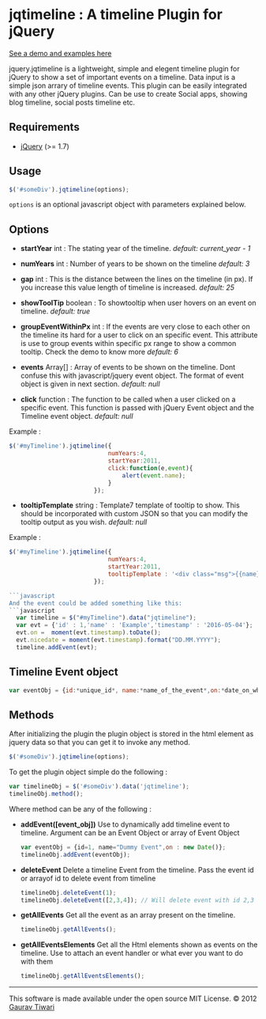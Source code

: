 jqtimeline : A timeline Plugin for jQuery
=========================================

[See a demo and examples here](http://goto.io/jqtimeline/)

jquery.jqtimeline is a lightweight, simple and elegent timeline plugin for jQuery to show a set of important events on a timeline. Data input is a simple json arrary of timeline events. This plugin can be easily integrated with any other jQuery plugins. Can be use to create Social apps, showing blog timeline, social posts timeline etc.

Requirements
------------
* [jQuery](http://jquery.com/) (>= 1.7)

Usage
-----

```javascript
$('#someDiv').jqtimeline(options);
```

```options``` is an optional javascript object with parameters explained below.

Options
-------

- **startYear**
int : The stating year of the timeline. 
*default: current_year - 1*

- **numYears**
int : Number of years to be shown on the timeline
*default: 3*

- **gap**
int : This is the distance between the lines on the timeline (in px). If you increase this value length of timeline is increased.
*default: 25*

- **showToolTip**
boolean : To showtooltip when user hovers on an event on timeline.
*default: true*

- **groupEventWithinPx**
int : If the events are very close to each other on the timeline its hard for a user to click on an specific event. This attribute is use to group events within specific px range to show a common tooltip. Check the demo to know more 
*default: 6*

- **events**
Array[] : Array of events to be shown on the timeline. Dont confuse this with javascript/jquery event object. The format of event object is given in next section.
*default: null*

- **click**
function : The function to be called when a user clicked on a specific event. This function is passed with jQuery Event object and the Timeline event object.
*default: null*

Example : 
```javascript
$('#myTimeline').jqtimeline({
							numYears:4,
							startYear:2011,
							click:function(e,event){
								alert(event.name);
							}
						});

```

- **tooltipTemplate**
string : Template7 template of tooltip to show. This should be incorporated with custom JSON so that you can modify the tooltip output as you wish.
*default: null*

Example :
```javascript
$('#myTimeline').jqtimeline({
							numYears:4,
							startYear:2011,
							tooltipTemplate : '<div class="msg">{{name}} {{nicedate}}</div>',
						});

```javascript
And the event could be added something like this:
```javascript
  var timeline = $("#myTimeline").data("jqtimeline");
  var evt = {'id' : 1,'name' : 'Example','timestamp' : '2016-05-04'};
  evt.on =  moment(evt.timestamp).toDate();
  evt.nicedate = moment(evt.timestamp).format("DD.MM.YYYY");
  timeline.addEvent(evt);
```



Timeline Event object
---------------------

```javascript
var eventObj = {id:*unique_id*, name:*name_of_the_event*,on:*date_on_which_event_occured*};
```

Methods
-------

After initializing the plugin the plugin object is stored in the html element as jquery data so that you can get it to invoke any method.

```javascript
$('#someDiv').jqtimeline(options);
```
To get the plugin object simple do the following :

```javascript
var timelineObj = $('#someDiv').data('jqtimeline');
timelineObj.method();
```

Where method can be any of the following : 

- **addEvent([event_obj])**
Use to dynamically add timeline event to timeline. Argument can be an Event Object or array of Event Object

	```javascript
	var eventObj = {id=1, name="Dummy Event",on : new Date()};
	timelineObj.addEvent(eventObj);
	```

- **deleteEvent**
Delete a timeline Event from the timeline. Pass the event id or arrayof id to delete event from timeline

	```javascript
	timelineObj.deleteEvent(1);
	timelineObj.deleteEvent([2,3,4]); // Will delete event with id 2,3 and 4
	```

- **getAllEvents**
Get all the event as an array present on the timeline. 

	```javascript
	timelineObj.getAllEvents();
	```

- **getAllEventsElements**
Get all the Html elements shown as events on the timeline. Use to attach an event handler or what ever you want to do with them

	```javascript
	timelineObj.getAllEventsElements();
	```
- - -

This software is made available under the open source MIT License. &copy; 2012 [Gaurav Tiwari](http://www.goto.io)
